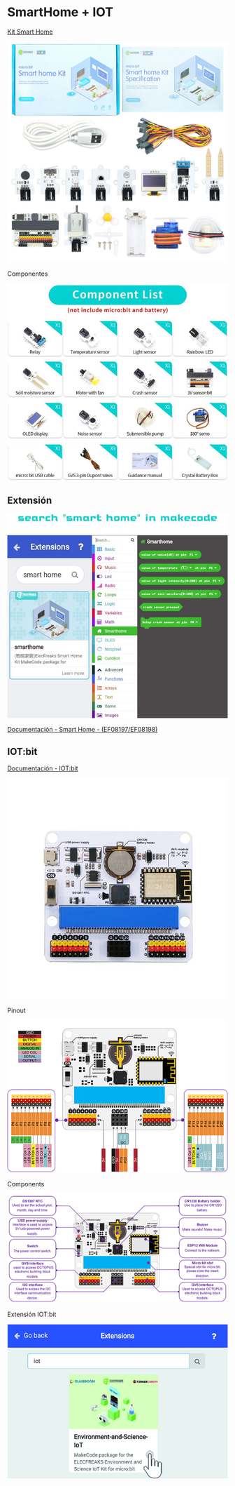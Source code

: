 # SmartHome + IOT

[Kit Smart Home]()



![](./images/smart_home_kit-1.jpg)

Componentes

![](./images/componentes_kit_smarthome.jpg)


## Extensión

![](./images/Extension.jpg)

[Documentación - Smart Home - (EF08197/EF08198)](https://www.elecfreaks.com/learn-en/microbitKit/smart_home_kit/index.html)

## IOT:bit

[Documentación - IOT:bit](https://www.elecfreaks.com/learn-en/microbitKit/iot_kit/iot_bit.html)

![](./images/iot_bit_01.jpg)

Pinout

![](./images/iot_bit_03.png)

Components

![](./images/iot_bit_04.png)


Extensión IOT:bit

![](./images/extension_iot_bit_01.jpg)

